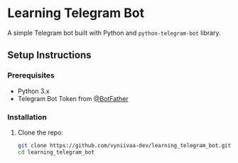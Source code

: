 # Learning Telegram Bot

A simple Telegram bot built with Python and `python-telegram-bot` library.

## Setup Instructions

### Prerequisites

- Python 3.x
- Telegram Bot Token from [@BotFather](https://t.me/BotFather)

### Installation

1. Clone the repo:

   ```bash
   git clone https://github.com/vyniivaa-dev/learning_telegram_bot.git
   cd learning_telegram_bot
